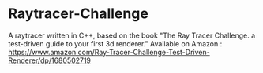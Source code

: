 # Raytracer-Challenge
 
A raytracer written in C++, based on the book "The Ray Tracer Challenge. a test-driven guide to your first 3d renderer."
Available on Amazon : https://www.amazon.com/Ray-Tracer-Challenge-Test-Driven-Renderer/dp/1680502719
